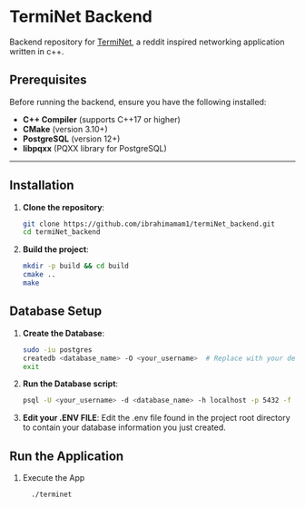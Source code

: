 # TermiNet Backend

Backend repository for [TermiNet](https://github.com/ibrahimamam1/termiNet), a reddit inspired networking application written in c++.

## Prerequisites

Before running the backend, ensure you have the following installed:
- **C++ Compiler** (supports C++17 or higher)
- **CMake** (version 3.10+)
- **PostgreSQL** (version 12+)
- **libpqxx** (PQXX library for PostgreSQL)

---

## Installation

1. **Clone the repository**:
   ```bash
   git clone https://github.com/ibrahimamam1/termiNet_backend.git
   cd termiNet_backend

2. **Build the project**:
    ```bash
    mkdir -p build && cd build
    cmake ..
    make

## Database Setup

1. **Create the Database**:
    ```bash
    sudo -iu postgres 
    createdb <database_name> -O <your_username>  # Replace with your details
    exit

2. **Run the Database script**:
   ```bash
   psql -U <your_username> -d <database_name> -h localhost -p 5432 -f ../sql/run_all.sql

3. **Edit your .ENV FILE**:
   Edit the .env file found in the project root directory to contain your database information you just created.

## Run the Application
1. Execute the App
    ```bash
      ./terminet
